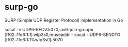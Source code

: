 # surp-go
SURP (Simple UDP Register Protocol) implementation in Go


socat -v UDP6-RECV:5070,ipv6-join-group=[ff02::1fc6:1:1]:wlp3s0,reuseaddr -
socat - UDP6-SENDTO:[ff02::1fc6:1:1%wlp3s0]:5070